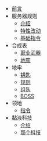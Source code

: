 <!-- _sidebar.md -->

* [前言](README.md)
* 服务器规则
    * [介绍](rule/introduce.md)
    * [特性改动](rule/vanilla-addon.md)
    * [基础指令](rule/command.md)
* 合成表
    * [职业武器](class/MMOWEAPON.md)
    * [地牢](dungeon/dungeon-crafting)
* 地牢
    * [钥匙](dungeon/DUNGEON.md)
    * [规则](dungeon/dungeon-rule.md)
    * [组队](dungeon/dungeon-team.md)
    * [BOSS](dungeon/dungeon-boss.md)
* 领地
    * [指令](huskclaim/command.md)
* 黏液科技
    * [介绍](slimefun/rule.md)
    * [那个科技](slimefun/thattechnology.md)
    